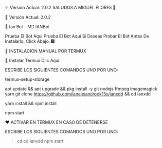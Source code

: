 ✨ Versión Actual: 2.0.2             SALUDOS A MIGUEL FLORES 🎃

🚩 Versión Actual: 2.0.2

👀 Ian Bot - MD
IANBot

Prueba El Bot Aqui Prueba El Bot Aqui
Si Deseas Probar El Bot Antes De Instalarlo, Click Abajo. 🎆


🧸 INSTALACION MANUAL POR TERMUX

🚩 Instalar Termux Clic Aqui

ESCRIBE LOS SIGUIENTES COMANDOS UNO POR UNO:

termux-setup-storage

apt update && apt upgrade && pkg install -y git nodejs ffmpeg imagemagick yarn
git clone https://github.com/ianalejandrook15x/ianxdd && cd ianxdd

yarn install && npm install

npm start

❤ ACTIVAR EN TERMUX EN CASO DE DETENERSE

ESCRIBE LOS SIGUIENTES COMANDOS UNO POR UNO:
> cd 
> cd ianxdd
> npm start

